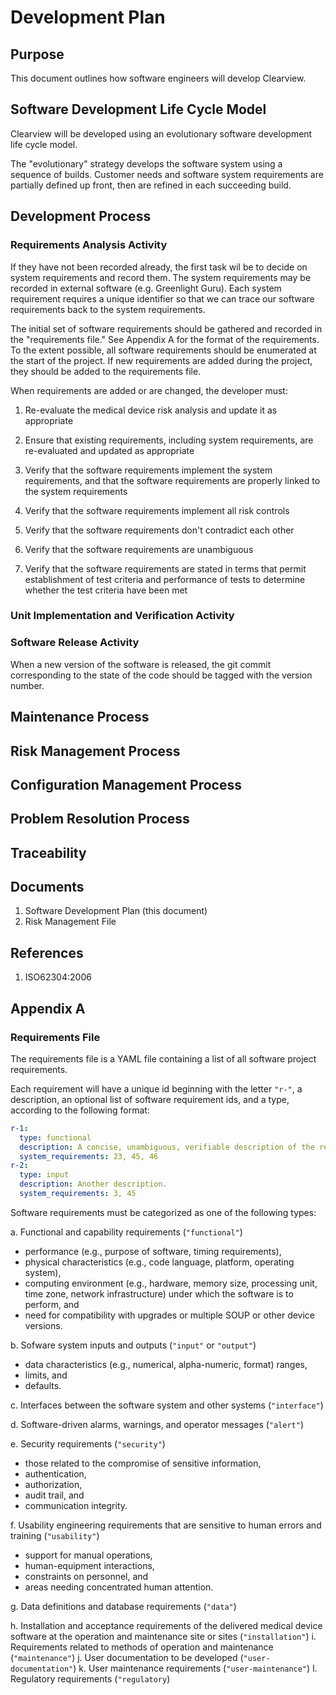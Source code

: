 # Development Plan

## Purpose

This document outlines how software engineers will develop Clearview.




## Software Development Life Cycle Model

Clearview will be developed using an evolutionary software development life cycle model.

The "evolutionary" strategy develops the software system using a sequence of builds.  Customer needs and software system requirements are partially defined up front, then are refined in each succeeding build.


## Development Process

### Requirements Analysis Activity


If they have not been recorded already, the first task wil be to decide on system requirements and record them.  The system requirements may be recorded in external software (e.g. Greenlight Guru).  Each system requirement requires a unique identifier so that we can trace our software requirements back to the system requirements.


The initial set of software requirements should be gathered and recorded in the "requirements file."  See Appendix A for the format of the requirements.  To the extent possible, all software requirements should be enumerated at the start of the project.  If new requirements are added during the project, they should be added to the requirements file.

When requirements are added or are changed, the developer must:

1. Re-evaluate the medical device risk analysis and update it as appropriate
2. Ensure that existing requirements, including system requirements, are re-evaluated and updated as appropriate

3. Verify that the software requirements implement the system requirements, and that the software requirements are properly linked to the system requirements
4. Verify that the software requirements implement all risk controls

5. Verify that the software requirements don't contradict each other
6. Verify that the software requirements are unambiguous
7. Verify that the software requirements are stated in terms that permit establishment of test criteria and performance of tests to determine whether the test criteria have been met



### Unit Implementation and Verification Activity



### Software Release Activity

When a new version of the software is released, the git commit corresponding to the state of the code should be tagged with the version number.

## Maintenance Process

## Risk Management Process

## Configuration Management Process

## Problem Resolution Process

## Traceability

## Documents

1. Software Development Plan (this document)
2. Risk Management File

## References

1. ISO62304:2006

## Appendix A

### Requirements File

The requirements file is a YAML file containing a list of all software project requirements.

Each requirement will have a unique id beginning with the letter `"r-"`, a description, an optional list of software requirement ids, and a type, according to the following format:

```yaml
r-1:
  type: functional
  description: A concise, unambiguous, verifiable description of the requirement.
  system_requirements: 23, 45, 46
r-2:
  type: input
  description: Another description.
  system_requirements: 3, 45
```

Software requirements must be categorized as one of the following types:

a. Functional and capability requirements (`"functional"`)
  - performance (e.g., purpose of software, timing requirements),
  - physical characteristics (e.g., code language, platform, operating system),
  - computing environment (e.g., hardware, memory size, processing unit, time zone, network infrastructure) under which the software is to perform, and
  - need for compatibility with upgrades or multiple SOUP or other device versions.

b. Sofware system inputs and outputs (`"input"` or `"output"`)
  - data characteristics (e.g., numerical, alpha-numeric, format) ranges,
  - limits, and
  - defaults.

c. Interfaces between the software system and other systems (`"interface"`)

d. Software-driven alarms, warnings, and operator messages (`"alert"`)

e. Security requirements (`"security"`)
  - those related to the compromise of sensitive information,
  - authentication,
  - authorization,
  - audit trail, and
  - communication integrity.

f. Usability engineering requirements that are sensitive to human errors and training (`"usability"`)
  - support for manual operations,
  - human-equipment interactions,
  - constraints on personnel, and
  - areas needing concentrated human attention.

g. Data definitions and database requirements (`"data"`)

h. Installation and acceptance requirements of the delivered medical device software at the operation and maintenance site or sites (`"installation"`)
i. Requirements related to methods of operation and maintenance (`"maintenance"`)
j. User documentation to be developed (`"user-documentation"`)
k. User maintenance requirements (`"user-maintenance"`)
l. Regulatory requirements (`"regulatory`)



